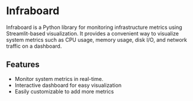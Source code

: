 # Infraboard

Infraboard is a Python library for monitoring infrastructure metrics using Streamlit-based
visualization. It provides a convenient way to visualize system metrics such as CPU usage,
memory usage, disk I/O, and network traffic on a dashboard.

## Features

- Monitor system metrics in real-time.
- Interactive dashboard for easy visualization
- Easily customizable to add more metrics
